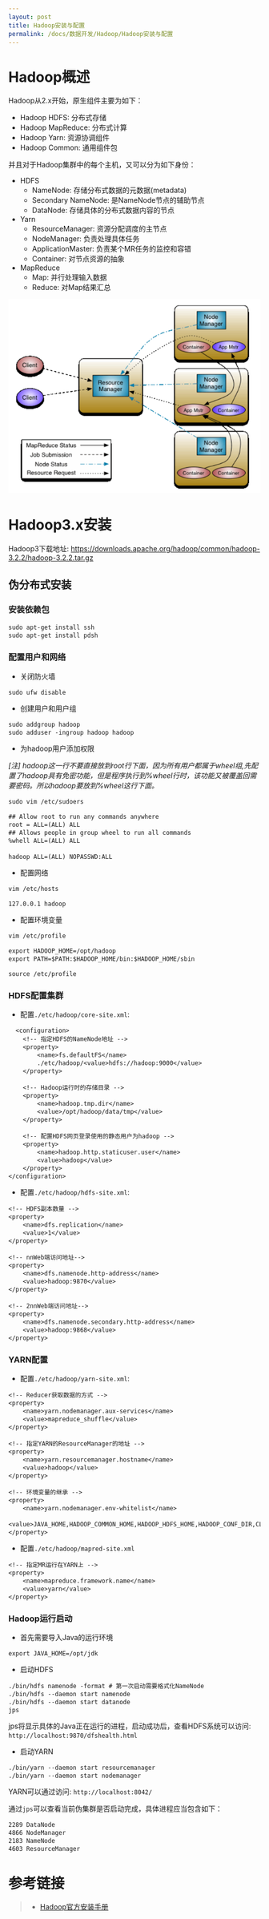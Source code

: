 ```yaml
---
layout: post
title: Hadoop安装与配置
permalink: /docs/数据开发/Hadoop/Hadoop安装与配置
---
```


# Hadoop概述

Hadoop从2.x开始，原生组件主要为如下：

- Hadoop HDFS: 分布式存储
- Hadoop MapReduce: 分布式计算
- Hadoop Yarn: 资源协调组件
- Hadoop Common: 通用组件包

并且对于Hadoop集群中的每个主机，又可以分为如下身份：

- HDFS
    - NameNode: 存储分布式数据的元数据(metadata)
    - Secondary NameNode: 是NameNode节点的辅助节点
    - DataNode: 存储具体的分布式数据内容的节点
- Yarn
    - ResourceManager: 资源分配调度的主节点
    - NodeManager: 负责处理具体任务
    - ApplicationMaster: 负责某个MR任务的监控和容错
    - Container: 对节点资源的抽象
- MapReduce
    - Map: 并行处理输入数据
    - Reduce: 对Map结果汇总

![image-20210626220042010](Hadoop安装与配置.assets/image-20210626220042010.png)

# Hadoop3.x安装

Hadoop3下载地址: https://downloads.apache.org/hadoop/common/hadoop-3.2.2/hadoop-3.2.2.tar.gz

## 伪分布式安装

### 安装依赖包

```
sudo apt-get install ssh
sudo apt-get install pdsh
```

### 配置用户和网络

- 关闭防火墙

```
sudo ufw disable
```

- 创建用户和用户组

```
sudo addgroup hadoop
sudo adduser -ingroup hadoop hadoop
```

- 为hadoop用户添加权限

*[注] hadoop这一行不要直接放到root行下面，因为所有用户都属于wheel组,先配置了hadoop具有免密功能，但是程序执行到%wheel行时，该功能又被覆盖回需要密码。所以hadoop要放到%wheel这行下面。*

```
sudo vim /etc/sudoers
```

```
## Allow root to run any commands anywhere
root = ALL=(ALL) ALL
## Allows people in group wheel to run all commands
%whell ALL=(ALL) ALL

hadoop ALL=(ALL) NOPASSWD:ALL
```

- 配置网络

```
vim /etc/hosts
```

```
127.0.0.1 hadoop
```

- 配置环境变量

```
vim /etc/profile
```

```
export HADOOP_HOME=/opt/hadoop
export PATH=$PATH:$HADOOP_HOME/bin:$HADOOP_HOME/sbin
```

```
source /etc/profile
```

### HDFS配置集群

- 配置`./etc/hadoop/core-site.xml`:

```
  <configuration>
    <!-- 指定HDFS的NameNode地址 -->
    <property>
        <name>fs.defaultFS</name>
        ./etc/hadoop/<value>hdfs://hadoop:9000</value>
    </property>
    
    <!-- Hadoop运行时的存储目录 -->
    <property>
        <name>hadoop.tmp.dir</name>
        <value>/opt/hadoop/data/tmp</value>
    </property>
    
    <!-- 配置HDFS网页登录使用的静态用户为hadoop -->
    <property>
        <name>hadoop.http.staticuser.user</name>
        <value>hadoop</value>
    </property>
</configuration>
```

- 配置`./etc/hadoop/hdfs-site.xml`:

```
<!-- HDFS副本数量 -->
<property>
    <name>dfs.replication</name>
    <value>1</value>
</property>

<!-- nnWeb端访问地址-->
<property>
    <name>dfs.namenode.http-address</name>
    <value>hadoop:9870</value>
</property>

<!-- 2nnWeb端访问地址-->
<property>
    <name>dfs.namenode.secondary.http-address</name>
    <value>hadoop:9868</value>
</property>
```

### YARN配置

- 配置`./etc/hadoop/yarn-site.xml`:

```
<!-- Reducer获取数据的方式 -->
<property>
    <name>yarn.nodemanager.aux-services</name>
    <value>mapreduce_shuffle</value>
</property>

<!-- 指定YARN的ResourceManager的地址 -->
<property>
    <name>yarn.resourcemanager.hostname</name>
    <value>hadoop</value>
</property>

<!-- 环境变量的继承 -->
<property>
    <name>yarn.nodemanager.env-whitelist</name>
    <value>JAVA_HOME,HADOOP_COMMON_HOME,HADOOP_HDFS_HOME,HADOOP_CONF_DIR,CLASSPATH_PREPEND_DISTCACHE,HADOOP_YARN_HOME,HADOOP_MAPRED_HOME</value>
</property>
```

- 配置`./etc/hadoop/mapred-site.xml`

```
<!-- 指定MR运行在YARN上 -->
<property>
    <name>mapreduce.framework.name</name>
    <value>yarn</value>
</property>
```

### Hadoop运行启动

- 首先需要导入Java的运行环境

```
export JAVA_HOME=/opt/jdk
```

- 启动HDFS

```
./bin/hdfs namenode -format # 第一次启动需要格式化NameNode
./bin/hdfs --daemon start namenode
./bin/hdfs --daemon start datanode
jps
```

jps将显示具体的Java正在运行的进程，启动成功后，查看HDFS系统可以访问: `http://localhost:9870/dfshealth.html`

- 启动YARN

```
./bin/yarn --daemon start resourcemanager
./bin/yarn --daemon start nodemanager
```

YARN可以通过访问: `http://localhost:8042/`

通过`jps`可以查看当前伪集群是否启动完成，具体进程应当包含如下：

```
2289 DataNode
4866 NodeManager
2183 NameNode
4603 ResourceManager
```

# 参考链接

> - [Hadoop官方安装手册](https://hadoop.apache.org/docs/stable/hadoop-project-dist/hadoop-common/SingleCluster.html)